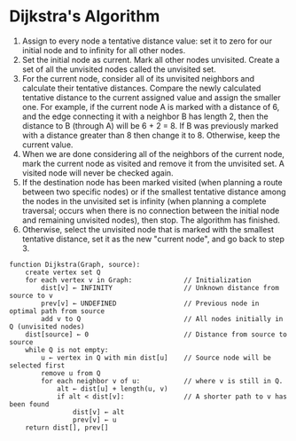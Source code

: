 Dijkstra's Algorithm
====================
1. Assign to every node a tentative distance value: set it to zero for our initial node and to infinity for all other nodes.
2. Set the initial node as current. Mark all other nodes unvisited. Create a set of all the unvisited nodes called the unvisited set.
3. For the current node, consider all of its unvisited neighbors and calculate their tentative distances. Compare the newly calculated tentative distance to the current assigned value and assign the smaller one. For example, if the current node A is marked with a distance of 6, and the edge connecting it with a neighbor B has length 2, then the distance to B (through A) will be 6 + 2 = 8. If B was previously marked with a distance greater than 8 then change it to 8. Otherwise, keep the current value.
4. When we are done considering all of the neighbors of the current node, mark the current node as visited and remove it from the unvisited set. A visited node will never be checked again.
5. If the destination node has been marked visited (when planning a route between two specific nodes) or if the smallest tentative distance among the nodes in the unvisited set is infinity (when planning a complete traversal; occurs when there is no connection between the initial node and remaining unvisited nodes), then stop. The algorithm has finished.
6. Otherwise, select the unvisited node that is marked with the smallest tentative distance, set it as the new "current node", and go back to step 3.

```
function Dijkstra(Graph, source):
    create vertex set Q
    for each vertex v in Graph:             // Initialization
        dist[v] ← INFINITY                  // Unknown distance from source to v
        prev[v] ← UNDEFINED                 // Previous node in optimal path from source
        add v to Q                          // All nodes initially in Q (unvisited nodes)
    dist[source] ← 0                        // Distance from source to source
    while Q is not empty:
        u ← vertex in Q with min dist[u]    // Source node will be selected first
        remove u from Q 
        for each neighbor v of u:           // where v is still in Q.
            alt ← dist[u] + length(u, v)
            if alt < dist[v]:               // A shorter path to v has been found
                dist[v] ← alt 
                prev[v] ← u 
    return dist[], prev[]
```